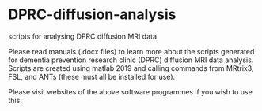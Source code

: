 # DPRC-diffusion-analysis
scripts for analysing DPRC diffusion MRI data


Please read manuals (.docx files) to learn more about the scripts generated for dementia prevention research clinic (DPRC) diffusion MRI data analysis. 
Scripts are created using matlab 2019 and calling commands from MRtrix3, FSL, and ANTs (these must all be installed for use). 


Please visit websites of the above software programmes if you wish to use this. 
